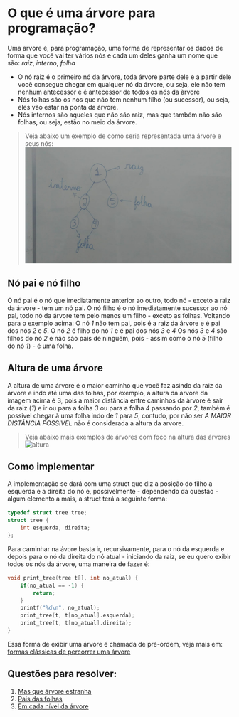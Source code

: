 # O que é uma árvore para programação? 
Uma arvore é, para programação, uma forma de representar os dados de forma que você vai ter vários nós e cada um deles ganha um nome que são: *raiz*, *interno*, *folha*
  - O nó raiz é o primeiro nó da árvore, toda árvore parte dele e a partir dele você consegue chegar em qualquer nó da árvore, ou seja, ele não tem nenhum antecessor e é antecessor de todos os nós da àrvore
  - Nós folhas são os nós que não tem nenhum filho (ou sucessor), ou seja, eles vão estar na ponta da árvore.
  - Nós internos são aqueles que não são raiz, mas que também não são folhas, ou seja, estão no meio da árvore.

> Veja abaixo um exemplo de como seria representada uma árvore e seus nós:
![arvore](exemplo_arv.jpeg)

## Nó pai e nó filho
O nó pai é o nó que imediatamente anterior ao outro, todo nó - exceto a raiz da árvore - tem um nó pai.
O nó filho é o nó imediatamente sucessor ao nó pai, todo nó da árvore tem pelo menos um filho - exceto as folhas.
Voltando para o exemplo acima:
O nó *1* não tem pai, pois é a raiz da árvore e é pai dos nós *2* e *5*.
O nó *2* é filho do nó *1* e é pai dos nós *3* e *4*
Os nós *3* e *4* são filhos do nó *2* e não são pais de ninguém, pois - assim como o nó *5* (filho do nó *1*) - é uma folha.

## Altura de uma árvore

A altura de uma árvore é o maior caminho que você faz asindo da raiz da árvore e indo até uma das folhas, por exemplo, a altura da àrvore da imagem acima é 3, pois a maior distância entre caminhos da àrvore é sair da raiz (*1*) e ir ou para a folha *3* ou para a folha *4* passando por *2*, também é possivel chegar à uma folha indo de *1* para *5*, contudo, por não ser *A MAIOR DISTÂNCIA POSSIVEL* não é considerada a altura da arvore.

> Veja abaixo mais exemplos de árvores com foco na altura das árvores
![altura](exemplo_altura_arv.png)

## Como implementar
A implementação se dará com uma struct que diz a posição do filho a esquerda e a direita do nó e, possivelmente - dependendo da questão - algum elemento a mais, a struct terá a seguinte forma:
```C
typedef struct tree tree;
struct tree {
	int esquerda, direita;
};
```
Para caminhar na ávore basta ir, recursivamente,  para o nó da esquerda e depois para o nó da direita do nó atual - iniciando da raiz, se eu quero exibir todos os nós da árvore, uma maneira de fazer é:
```C
void print_tree(tree t[], int no_atual) {
	if(no_atual == -1) {
		return;
	}
	printf("%d\n", no_atual);
	print_tree(t, t[no_atual].esquerda);
	print_tree(t, t[no_atual].direita);
}
```
Essa forma de exibir uma árvore é chamada de pré-ordem, veja mais em: [formas clássicas de percorrer uma árvore](https://br.spoj.com/problems/PREEMPOS/)

## Questões para resolver:
1. [Mas que árvore estranha](http://thehuxley.com/problem/786)
2. [Pais das folhas](http://thehuxley.com/problem/929)
3. [Em cada nível da árvore](http://thehuxley.com/problem/949?quizId=4049)

